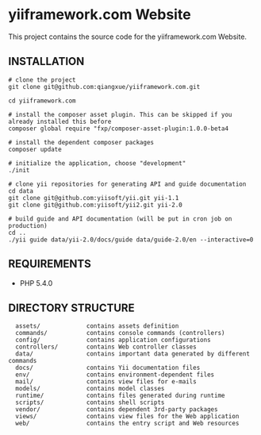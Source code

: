 yiiframework.com Website
========================

This project contains the source code for the yiiframework.com Website.

## INSTALLATION

```
# clone the project
git clone git@github.com:qiangxue/yiiframework.com.git

cd yiiframework.com

# install the composer asset plugin. This can be skipped if you already installed this before
composer global require "fxp/composer-asset-plugin:1.0.0-beta4

# install the dependent composer packages
composer update

# initialize the application, choose "development"
./init

# clone yii repositories for generating API and guide documentation
cd data
git clone git@github.com:yiisoft/yii.git yii-1.1
git clone git@github.com:yiisoft/yii2.git yii-2.0

# build guide and API documentation (will be put in cron job on production)
cd ..
./yii guide data/yii-2.0/docs/guide data/guide-2.0/en --interactive=0
```


## REQUIREMENTS

- PHP 5.4.0


## DIRECTORY STRUCTURE

      assets/             contains assets definition
      commands/           contains console commands (controllers)
      config/             contains application configurations
      controllers/        contains Web controller classes
      data/               contains important data generated by different commands
      docs/               contains Yii documentation files
      env/                contains environment-dependent files
      mail/               contains view files for e-mails
      models/             contains model classes
      runtime/            contains files generated during runtime
      scripts/            contains shell scripts
      vendor/             contains dependent 3rd-party packages
      views/              contains view files for the Web application
      web/                contains the entry script and Web resources
